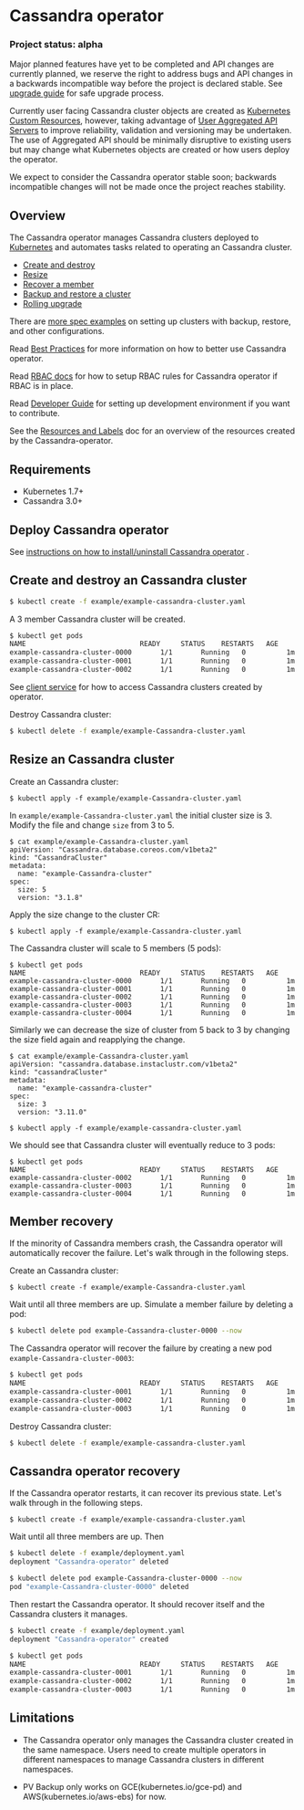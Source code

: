 # Cassandra operator

### Project status: alpha

Major planned features have yet to be completed and API changes are currently planned, we reserve the right to address bugs and API changes in a backwards incompatible way before the project is declared stable. See [upgrade guide](./doc/user/upgrade/upgrade_guide.md) for safe upgrade process.

Currently user facing Cassandra cluster objects are created as [Kubernetes Custom Resources](https://kubernetes.io/docs/tasks/access-kubernetes-api/extend-api-custom-resource-definitions/), however, taking advantage of [User Aggregated API Servers](https://github.com/kubernetes/community/blob/master/contributors/design-proposals/api-machinery/aggregated-api-servers.md) to improve reliability, validation and versioning may be undertaken. The use of Aggregated API should be minimally disruptive to existing users but may change what Kubernetes objects are created or how users deploy the  operator.

We expect to consider the Cassandra operator stable soon; backwards incompatible changes will not be made once the project reaches stability.

## Overview

The Cassandra operator manages Cassandra clusters deployed to [Kubernetes][k8s-home] and automates tasks related to operating an Cassandra cluster.

- [Create and destroy](#create-and-destroy-an-Cassandra-cluster)
- [Resize](#resize-an-Cassandra-cluster)
- [Recover a member](#member-recovery)
- [Backup and restore a cluster](#disaster-recovery)
- [Rolling upgrade](#upgrade-an-Cassandra-cluster)

There are [more spec examples](./doc/user/spec_examples.md) on setting up clusters with backup, restore, and other configurations.

Read [Best Practices](./doc/best_practices.md) for more information on how to better use Cassandra operator.

Read [RBAC docs](./doc/user/rbac.md) for how to setup RBAC rules for Cassandra operator if RBAC is in place.

Read [Developer Guide](./doc/dev/developer_guide.md) for setting up development environment if you want to contribute.

See the [Resources and Labels](./doc/user/resource_labels.md) doc for an overview of the resources created by the Cassandra-operator.

## Requirements

- Kubernetes 1.7+
- Cassandra 3.0+

## Deploy Cassandra operator

See [instructions on how to install/uninstall Cassandra operator](doc/user/op_guide.md) .

## Create and destroy an Cassandra cluster

```bash
$ kubectl create -f example/example-cassandra-cluster.yaml
```

A 3 member Cassandra cluster will be created.

```bash
$ kubectl get pods
NAME                            READY     STATUS    RESTARTS   AGE
example-cassandra-cluster-0000       1/1       Running   0          1m
example-cassandra-cluster-0001       1/1       Running   0          1m
example-cassandra-cluster-0002       1/1       Running   0          1m
```

See [client service](doc/user/client_service.md) for how to access Cassandra clusters created by operator.

Destroy Cassandra cluster:

```bash
$ kubectl delete -f example/example-Cassandra-cluster.yaml
```

## Resize an Cassandra cluster

Create an Cassandra cluster:

```
$ kubectl apply -f example/example-Cassandra-cluster.yaml
```

In `example/example-Cassandra-cluster.yaml` the initial cluster size is 3.
Modify the file and change `size` from 3 to 5.

```
$ cat example/example-Cassandra-cluster.yaml
apiVersion: "Cassandra.database.coreos.com/v1beta2"
kind: "CassandraCluster"
metadata:
  name: "example-Cassandra-cluster"
spec:
  size: 5
  version: "3.1.8"
```

Apply the size change to the cluster CR:
```
$ kubectl apply -f example/example-Cassandra-cluster.yaml
```
The Cassandra cluster will scale to 5 members (5 pods):
```
$ kubectl get pods
NAME                            READY     STATUS    RESTARTS   AGE
example-cassandra-cluster-0000       1/1       Running   0          1m
example-cassandra-cluster-0001       1/1       Running   0          1m
example-cassandra-cluster-0002       1/1       Running   0          1m
example-cassandra-cluster-0003       1/1       Running   0          1m
example-cassandra-cluster-0004       1/1       Running   0          1m
```

Similarly we can decrease the size of cluster from 5 back to 3 by changing the size field again and reapplying the change.

```
$ cat example/example-Cassandra-cluster.yaml
apiVersion: "cassandra.database.instaclustr.com/v1beta2"
kind: "cassandraCluster"
metadata:
  name: "example-cassandra-cluster"
spec:
  size: 3
  version: "3.11.0"
```
```
$ kubectl apply -f example/example-cassandra-cluster.yaml
```

We should see that Cassandra cluster will eventually reduce to 3 pods:

```
$ kubectl get pods
NAME                            READY     STATUS    RESTARTS   AGE
example-cassandra-cluster-0002       1/1       Running   0          1m
example-cassandra-cluster-0003       1/1       Running   0          1m
example-cassandra-cluster-0004       1/1       Running   0          1m
```

## Member recovery

If the minority of Cassandra members crash, the Cassandra operator will automatically recover the failure.
Let's walk through in the following steps.

Create an Cassandra cluster:

```
$ kubectl create -f example/example-Cassandra-cluster.yaml
```

Wait until all three members are up. Simulate a member failure by deleting a pod:

```bash
$ kubectl delete pod example-Cassandra-cluster-0000 --now
```

The Cassandra operator will recover the failure by creating a new pod `example-Cassandra-cluster-0003`:

```bash
$ kubectl get pods
NAME                            READY     STATUS    RESTARTS   AGE
example-cassandra-cluster-0001       1/1       Running   0          1m
example-cassandra-cluster-0002       1/1       Running   0          1m
example-cassandra-cluster-0003       1/1       Running   0          1m
```

Destroy Cassandra cluster:
```bash
$ kubectl delete -f example/example-cassandra-cluster.yaml
```

## Cassandra operator recovery

If the Cassandra operator restarts, it can recover its previous state.
Let's walk through in the following steps.

```
$ kubectl create -f example/example-cassandra-cluster.yaml
```

Wait until all three members are up. Then

```bash
$ kubectl delete -f example/deployment.yaml
deployment "Cassandra-operator" deleted

$ kubectl delete pod example-Cassandra-cluster-0000 --now
pod "example-Cassandra-cluster-0000" deleted
```

Then restart the Cassandra operator. It should recover itself and the Cassandra clusters it manages.

```bash
$ kubectl create -f example/deployment.yaml
deployment "Cassandra-operator" created

$ kubectl get pods
NAME                            READY     STATUS    RESTARTS   AGE
example-cassandra-cluster-0001       1/1       Running   0          1m
example-cassandra-cluster-0002       1/1       Running   0          1m
example-cassandra-cluster-0003       1/1       Running   0          1m
```


## Limitations

- The Cassandra operator only manages the Cassandra cluster created in the same namespace. Users need to create multiple operators in different namespaces to manage Cassandra clusters in different namespaces.

- PV Backup only works on GCE(kubernetes.io/gce-pd) and AWS(kubernetes.io/aws-ebs) for now.


[k8s-home]: http://kubernetes.io

